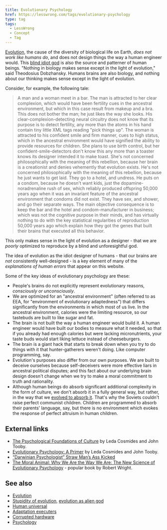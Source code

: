 ```yaml
---
title: Evolutionary Psychology
href: https://lesswrong.com/tags/evolutionary-psychology
type: tag
tags:
  - LessWrong
  - Concept
  - Tag
---
```


[Evolution](https://wiki.lesswrong.com/wiki/Evolution), the cause of the diversity of biological life on Earth, *does not work like humans do*, and does not design things the way a human engineer would. This [blind idiot god](https://wiki.lesswrong.com/wiki/Alienness_of_evolution) is also the source and patterner of human beings. "Nothing in biology makes sense except in the light of evolution," said Theodosius Dobzhansky. Humans brains are also biology, and nothing about our thinking makes sense except in the light of evolution.

Consider, for example, the following tale:

> A man and a woman meet in a bar. The man is attracted to her clear complexion, which would have been fertility cues in the ancestral environment, but which in this case result from makeup and a bra. This does not bother the man; he just likes the way she looks. His clear-complexion-detecting neural circuitry does not know that its purpose is to detect fertility, any more than the atoms in his hand contain tiny little XML tags reading "<purpose>pick things up</purpose>". The woman is attracted to his confident smile and firm manner, cues to high status, which in the ancestral environment would have signified the ability to provide resources for children. She plans to use birth control, but her confident-smile-detectors don't know this any more than a toaster knows its designer intended it to make toast. She's not concerned philosophically with the meaning of this rebellion, because her brain is a creationist and denies vehemently that evolution exists. He's not concerned philosophically with the meaning of this rebellion, because he just wants to get laid. They go to a hotel, and undress. He puts on a condom, because he doesn't want kids, just the dopamine-noradrenaline rush of sex, which reliably produced offspring 50,000 years ago when it was an invariant feature of the ancestral environment that condoms did not exist. They have sex, and shower, and go their separate ways. The main objective consequence is to keep the bar and the hotel and condom-manufacturer in business; which was not the cognitive purpose in their minds, and has virtually nothing to do with the key statistical regularities of reproduction 50,000 years ago which explain how they got the genes that built their brains that executed all this behavior.

This only makes sense in the light of evolution as a designer - that we are *poorly* optimized to reproduce by a blind and unforesightful god.

The idea of evolution as the idiot designer of humans - that our brains are *not* consistently well-designed - is a key element of many of the *explanations of human errors* that appear on this website.

Some of the key ideas of evolutionary psychology are these:

*   People's brains do not explicitly represent evolutionary reasons, *consciously or unconsciously*.
*   We are optimized for an "ancestral environment" (often referred to as EEA, for "environment of evolutionary adaptedness") that differs significantly from the environments in which most of us live. In the ancestral environment, calories were the limiting resource, so our tastebuds are built to like sugar and fat.
*   The brain is not built the way a human engineer would build it. A human engineer would have built our bodies to measure what it needed, so that if you already had enough calories but were lacking micronutrients, your taste buds would start liking lettuce instead of cheeseburgers.
*   The brain is a giant hack that starts to break down when you try to do things with it that hunter-gatherers weren't doing. Like computer programming, say.
*   Evolution's purposes also differ from our own purposes. We are built to deceive ourselves because self-deceivers were more effective liars in ancestral political disputes; and this fact about our underlying brain design doesn't change when we try to make a moral commitment to truth and rationality.
*   Although human beings do absorb significant additional complexity in the form of culture, we don't absorb it in a fully general way, but rather, in the way that we [evolved to absorb it](https://wiki.lesswrong.com/wiki/Detached_lever_fallacy). That's why the Soviets couldn't raise perfect communist children. Children are programmed to absorb their parents' language, say, but there is no environment which evokes the response of perfect altruism in human children.

External links
--------------

*   [The Psychological Foundations of Culture](http://www.cep.ucsb.edu/papers/pfc92.pdf) by Leda Cosmides and John Tooby.
*   [Evolutionary Psychology: A Primer](http://www.cep.ucsb.edu/primer.html) by Leda Cosmides and John Tooby.
*   [“Darwinian Psychologist” Straw Man’s Ass Kicked](http://hplusmagazine.com/2009/11/23/darwinian-psychologist-straw-mans-ass-kicked/)
*   [The Moral Animal: Why We Are the Way We Are: The New Science of Evolutionary Psychology](http://www.amazon.com/Moral-Animal-Science-Evolutionary-Psychology/dp/0679763996) \- popular book by Robert Wright.

See also
--------

*   [Evolution](lesswrong.com/tag/evolution)
*   [Stupidity of evolution](https://wiki.lesswrong.com/wiki/Stupidity_of_evolution), [evolution as alien god](https://wiki.lesswrong.com/wiki/Evolution_as_alien_god)
*   [Human universal](https://wiki.lesswrong.com/wiki/Human_universal)
*   [Adaptation executers](https://www.lesswrong.com/tag/adaptation-executors)
*   [Corrupted hardware](https://wiki.lesswrong.com/wiki/Corrupted_hardware)
*   [Psychology](https://www.lesswrong.com/tag/psychology)